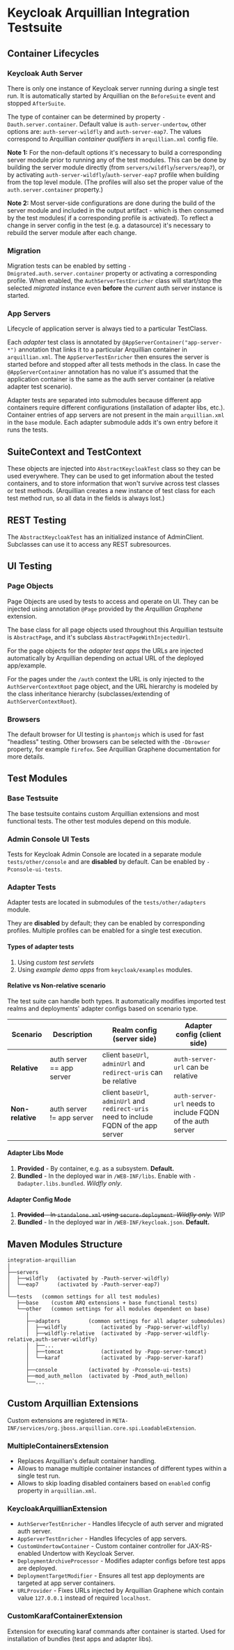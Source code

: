 # Keycloak Arquillian Integration Testsuite

## Container Lifecycles

### Keycloak Auth Server

There is only one instance of Keycloak server running during a single test run.
It is automatically started by Arquillian on the `BeforeSuite` event and stopped `AfterSuite`.

The type of container can be determined by property `-Dauth.server.container`. Default value is `auth-server-undertow`, 
other options are: `auth-server-wildfly` and `auth-server-eap7`. The values correspond to Arquillian *container qualifiers* in `arquillian.xml` config file.

**Note 1:** For the non-default options it's necessary to build a corresponding server module prior to running any of the test modules.
This can be done by building the server module directly (from `servers/wildfly`/`servers/eap7`), 
or by activating `auth-server-wildfly`/`auth-server-eap7` profile when building from the top level module.
(The profiles will also set the proper value of the `auth.server.container` property.)

**Note 2:** Most server-side configurations are done during the build of the server module
and included in the output artifact - which is then consumed by the test modules( if a corresponding profile is activated).
To reflect a change in server config in the test (e.g. a datasource) it's necessary to rebuild the server module after each change.

### Migration

Migration tests can be enabled by setting `-Dmigrated.auth.server.container` property or activating a corresponding profile.
When enabled, the `AuthServerTestEnricher` class will start/stop the selected *migrated* instance 
even **before** the *current* auth server instance is started.

### App Servers

Lifecycle of application server is always tied to a particular TestClass.

Each *adapter* test class is annotated by `@AppServerContainer("app-server-*")` annotation 
that links it to a particular Arquillian container in `arquillian.xml`.
The `AppServerTestEnricher` then ensures the server is started before and stopped after all tests methods in the class.
In case the `@AppServerContainer` annotation has no value it's assumed that the application container 
is the same as the auth server container (a relative adapter test scenario).

Adapter tests are separated into submodules because different app containers require different configurations 
(installation of adapter libs, etc.).
Container entries of app servers are not present in the main `arquillian.xml` in the `base` module.
Each adapter submodule adds it's own entry before it runs the tests.

## SuiteContext and TestContext

These objects are injected into `AbstractKeycloakTest` class so they can be used everywhere.
They can be used to get information about the tested containers, and to store information that won't survive across test classes or test methods.
(Arquillian creates a new instance of test class for each test method run, so all data in the fields is always lost.)

## REST Testing

The `AbstractKeycloakTest` has an initialized instance of AdminClient. Subclasses can use it to access any REST subresources.

## UI Testing

### Page Objects

Page Objects are used by tests to access and operate on UI. 
They can be injected using annotation `@Page` provided by the *Arquillian Graphene* extension.

The base class for all page objects used throughout this Arquillian testsuite is `AbstractPage`, and it's subclass `AbstractPageWithInjectedUrl`.

For the page objects for the *adapter test apps* the URLs are injected automatically by Arquillian depending on actual URL of the deployed app/example.

For the pages under the `/auth` context the URL is only injected to the `AuthServerContextRoot` page object, 
and the URL hierarchy is modeled by the class inheritance hierarchy (subclasses/extending of `AuthServerContextRoot`).


### Browsers

The default browser for UI testing is `phantomjs` which is used for fast "headless" testing.
Other browsers can be selected with the `-Dbrowser` property, for example `firefox`.
See Arquillian Graphene documentation for more details.


## Test Modules

### Base Testsuite

The base testsuite contains custom Arquillian extensions and most functional tests.
The other test modules depend on this module.

### Admin Console UI Tests

Tests for Keycloak Admin Console are located in a separate module `tests/other/console` 
and are **disabled** by default. Can be enabled by `-Pconsole-ui-tests`.

### Adapter Tests

Adapter tests are located in submodules of the `tests/other/adapters` module.

They are **disabled** by default; they can be enabled by corresponding profiles.
Multiple profiles can be enabled for a single test execution.

#### Types of adapter tests

1. Using *custom test servlets*
2. Using *example demo apps* from `keycloak/examples` modules.

#### Relative vs Non-relative scenario

The test suite can handle both types.
It automatically modifies imported test realms and deployments' adapter configs based on scenario type.

| Scenario | Description | Realm config (server side) | Adapter config (client side) |
| --- | --- | --- | --- |
| **Relative** | auth server == app server | client `baseUrl`, `adminUrl` and `redirect-uris` can be relative | `auth-server-url` can be relative |
| **Non-relative** | auth server != app server  | client `baseUrl`, `adminUrl` and `redirect-uris` need to include FQDN of the app server | `auth-server-url` needs to include FQDN of the auth server|



#### Adapter Libs Mode

1. **Provided** - By container, e.g. as a subsystem. **Default.**
2. **Bundled** - In the deployed war in `/WEB-INF/libs`. Enable with `-Dadapter.libs.bundled`. *Wildfly only*.

#### Adapter Config Mode

1. ~~**Provided** - In `standalone.xml` using `secure-deployment`. *Wildfly only.*~~ WIP
2. **Bundled** - In the deployed war in `/WEB-INF/keycloak.json`. **Default.**


## Maven Modules Structure

```
integration-arquillian
│
├──servers
│  ├──wildfly   (activated by -Pauth-server-wildfly)
│  └──eap7      (activated by -Pauth-server-eap7)
│
└──tests   (common settings for all test modules)
   ├──base    (custom ARQ extensions + base functional tests)
   └──other   (common settings for all modules dependent on base)
      │
      ├──adapters         (common settings for all adapter submodules)
      │  ├──wildfly           (activated by -Papp-server-wildfly)
      │  ├──wildfly-relative  (activated by -Papp-server-wildfly-relative,auth-server-wildfly)
      │  ├──...
      │  ├──tomcat            (activated by -Papp-server-tomcat)
      │  └──karaf             (activated by -Papp-server-karaf)
      │
      ├──console          (activated by -Pconsole-ui-tests)
      ├──mod_auth_mellon  (activated by -Pmod_auth_mellon)
      └──...
```

## Custom Arquillian Extensions

Custom extensions are registered in `META-INF/services/org.jboss.arquillian.core.spi.LoadableExtension`.

### MultipleContainersExtension
 * Replaces Arquillian's default container handling.
 * Allows to manage multiple container instances of different types within a single test run.
 * Allows to skip loading disabled containers based on `enabled` config property in `arquillian.xml`.

### KeycloakArquillianExtension
 * `AuthServerTestEnricher` - Handles lifecycle of auth server and migrated auth server.
 * `AppServerTestEnricher` - Handles lifecycles of app servers.
 * `CustomUndertowContainer` - Custom container controller for JAX-RS-enabled Undertow with Keycloak Server.
 * `DeploymentArchiveProcessor` - Modifies adapter configs before test apps are deployed.
 * `DeploymentTargetModifier` - Ensures all test app deployments are targeted at app server containers.
 * `URLProvider` - Fixes URLs injected by Arquillian Graphene which contain value `127.0.0.1` instead of required `localhost`.
 
### CustomKarafContainerExtension

Extension for executing karaf commands after container is started. Used for installation of bundles (test apps and adapter libs).
